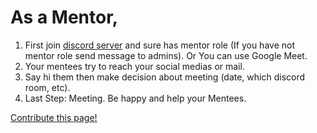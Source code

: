 # As a Mentor,

1. First join [discord server](https://discord.gg/nkbmBSW8CM) and sure has mentor role (If you have not mentor role send message to admins). Or You can use Google Meet.
2. Your mentees try to reach your social medias or mail. 
3. Say hi them then make decision about meeting (date, which discord room, etc).
4. Last Step: Meeting. Be happy and help your Mentees. 


[Contribute this page!](https://github.com/cagataycali/find-mentor/blob/master/content/mentors.md)

